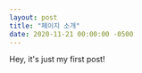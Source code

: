 ```yaml
---
layout: post
title: "페이지 소개"
date: 2020-11-21 00:00:00 -0500
---
```


Hey, it's just my first post!

